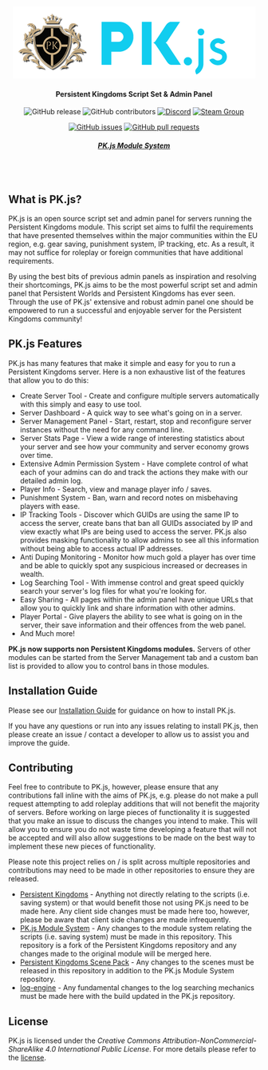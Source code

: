 <div align="center">

![Logo](client/src/assets/img/brand/pk-js.png)
#### Persistent Kingdoms Script Set & Admin Panel

![GitHub release](https://img.shields.io/github/release/SmartPhoenix/PK.js.svg?style=flat-square)
![GitHub contributors](https://img.shields.io/github/contributors/SmartPhoenix/PK.js.svg?style=flat-square)
[![Discord](https://img.shields.io/discord/450652484634148875.svg?style=flat-square&logo=discord)](https://discord.gg/jwM54DB)
[![Steam Group](https://img.shields.io/badge/Steam-Group-lightgrey.svg?style=flat-square)](https://steamcommunity.com/groups/persistent-kingdoms)

[![GitHub issues](https://img.shields.io/github/issues/SmartPhoenix/PK.js.svg?style=flat-square)](https://github.com/SmartPhoenix/PK.js/issues)
[![GitHub pull requests](https://img.shields.io/github/issues-pr-raw/SmartPhoenix/PK.js.svg?style=flat-square)](https://github.com/SmartPhoenix/PK.js/pulls)

##### [PK.js Module System](https://github.com/SmartPhoenix/PK.js-Module-System)
<br><br>
</div>

## What is PK.js?
PK.js is an open source script set and admin panel for servers running the Persistent Kingdoms module. This script set aims to fulfil the requirements that have presented themselves within the major communities within the EU region, e.g. gear saving, punishment system, IP tracking, etc. As a result, it may not suffice for roleplay or foreign communities that have additional requirements.

By using the best bits of previous admin panels as inspiration and resolving their shortcomings, PK.js aims to be the most powerful script set and admin panel that Persistent Worlds and Persistent Kingdoms has ever seen. Through the use of PK.js' extensive and robust admin panel one should be empowered to run a successful and enjoyable server for the Persistent Kingdoms community!

## PK.js Features
PK.js has many features that make it simple and easy for you to run a Persistent Kingdoms server. Here is a non exhaustive list of the features that allow you to do this:
 * Create Server Tool - Create and configure multiple servers automatically with this simply and easy to use tool.
 * Server Dashboard - A quick way to see what's going on in a server.
 * Server Management Panel - Start, restart, stop and reconfigure server instances without the need for any command line.
 * Server Stats Page - View a wide range of interesting statistics about your server and see how your community and server economy grows over time.
 * Extensive Admin Permission System - Have complete control of what each of your admins can do and track the actions they make with our detailed admin log.
 * Player Info - Search, view and manage player info / saves.
 * Punishment System - Ban, warn and record notes on misbehaving players with ease.
 * IP Tracking Tools - Discover which GUIDs are using the same IP to access the server, create bans that ban all GUIDs associated by IP and view exactly what IPs are being used to access the server. PK.js also provides masking functionality to allow admins to see all this information without being able to access actual IP addresses.
 * Anti Duping Monitoring - Monitor how much gold a player has over time and be able to quickly spot any suspicious increased or decreases in wealth.
 * Log Searching Tool - With immense control and great speed quickly search your server's log files for what you're looking for.
 * Easy Sharing - All pages within the admin panel have unique URLs that allow you to quickly link and share information with other admins.
 * Player Portal - Give players the ability to see what is going on in the server, their save information and their offences from the web panel.
 * And Much more!
 
**PK.js now supports non Persistent Kingdoms modules.** Servers of other modules can be started from the Server Management tab and a custom ban list is provided to allow you to control bans in those modules.

## Installation Guide
Please see our [Installation Guide](Installation-Guide.md) for guidance on how to install PK.js.

If you have any questions or run into any issues relating to install PK.js, then please create an issue / contact a developer to allow us to assist you and improve the guide.
 
## Contributing
Feel free to contribute to PK.js, however, please ensure that any contributions fall inline with the aims of PK.js, e.g. please do not make a pull request attempting to add roleplay additions that will not benefit the majority of servers. Before working on large pieces of functionality it is suggested that you make an issue to discuss the changes you intend to make. This will allow you to ensure you do not waste time developing a feature that will not be accepted and will also allow suggestions to be made on the best way to implement these new pieces of functionality.

Please note this project relies on / is split across multiple repositories and contributions may need to be made in other repositories to ensure they are released.
 * [Persistent Kingdoms](https://github.com/SmartPhoenix/Persistent-Kingdoms) - Anything not directly relating to the scripts (i.e. saving system) or that would benefit those not using PK.js need to be made here. Any client side changes must be made here too, however, please be aware that client side changes are made infrequently.
 * [PK.js Module System](https://github.com/SmartPhoenix/PK.js-Module-System) - Any changes to the module system relating the scripts (i.e. saving system) must be made in this repository. This repository is a fork of the Persistent Kingdoms repository and any changes made to the original module will be merged here.
 * [Persistent Kingdoms Scene Pack](https://github.com/SmartPhoenix/PK-Scene-Pack) - Any changes to the scenes must be released in this repository in addition to the PK.js Module System repository.
 * [log-engine](https://github.com/SmartPhoenix/log-engine) - Any fundamental changes to the log searching mechanics must be made here with the build updated in the PK.js repository.

## License
PK.js is licensed under the _Creative Commons Attribution-NonCommercial-ShareAlike 4.0 International Public License_. For more details please refer to the [license](LICENSE.md).

